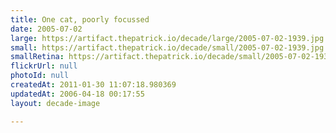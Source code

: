 ```yaml
---
title: One cat, poorly focussed
date: 2005-07-02
large: https://artifact.thepatrick.io/decade/large/2005-07-02-1939.jpg
small: https://artifact.thepatrick.io/decade/small/2005-07-02-1939.jpg
smallRetina: https://artifact.thepatrick.io/decade/small/2005-07-02-1939@2x.jpg
flickrUrl: null
photoId: null
createdAt: 2011-01-30 11:07:18.980369
updatedAt: 2006-04-18 00:17:55
layout: decade-image

---
```


